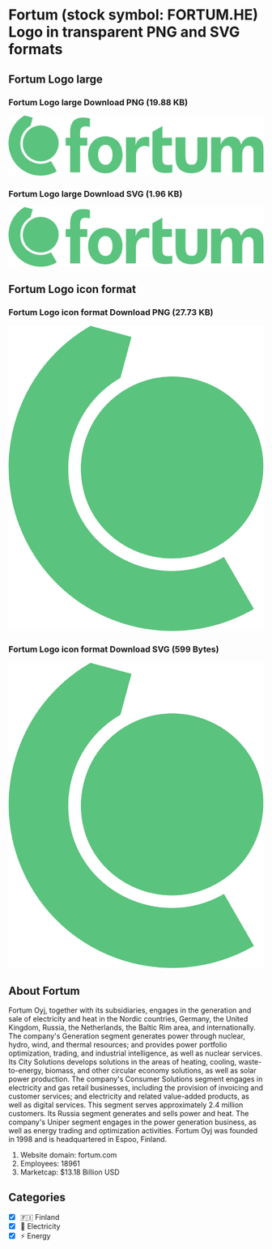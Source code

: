 # Fortum (stock symbol: FORTUM.HE) Logo in transparent PNG and SVG formats

## Fortum Logo large

### Fortum Logo large Download PNG (19.88 KB)

![Fortum Logo large Download PNG (19.88 KB)](/img/orig/FORTUM.HE_BIG-b882f037.png)

### Fortum Logo large Download SVG (1.96 KB)

![Fortum Logo large Download SVG (1.96 KB)](/img/orig/FORTUM.HE_BIG-8e1c4738.svg)

## Fortum Logo icon format

### Fortum Logo icon format Download PNG (27.73 KB)

![Fortum Logo icon format Download PNG (27.73 KB)](/img/orig/FORTUM.HE-7c7491bb.png)

### Fortum Logo icon format Download SVG (599 Bytes)

![Fortum Logo icon format Download SVG (599 Bytes)](/img/orig/FORTUM.HE-914c5f46.svg)

## About Fortum

Fortum Oyj, together with its subsidiaries, engages in the generation and sale of electricity and heat in the Nordic countries, Germany, the United Kingdom, Russia, the Netherlands, the Baltic Rim area, and internationally. The company's Generation segment generates power through nuclear, hydro, wind, and thermal resources; and provides power portfolio optimization, trading, and industrial intelligence, as well as nuclear services. Its City Solutions develops solutions in the areas of heating, cooling, waste-to-energy, biomass, and other circular economy solutions, as well as solar power production. The company's Consumer Solutions segment engages in electricity and gas retail businesses, including the provision of invoicing and customer services; and electricity and related value-added products, as well as digital services. This segment serves approximately 2.4 million customers. Its Russia segment generates and sells power and heat. The company's Uniper segment engages in the power generation business, as well as energy trading and optimization activities. Fortum Oyj was founded in 1998 and is headquartered in Espoo, Finland.

1. Website domain: fortum.com
2. Employees: 18961
3. Marketcap: $13.18 Billion USD


## Categories
- [x] 🇫🇮 Finland
- [x] 🔋 Electricity
- [x] ⚡ Energy
